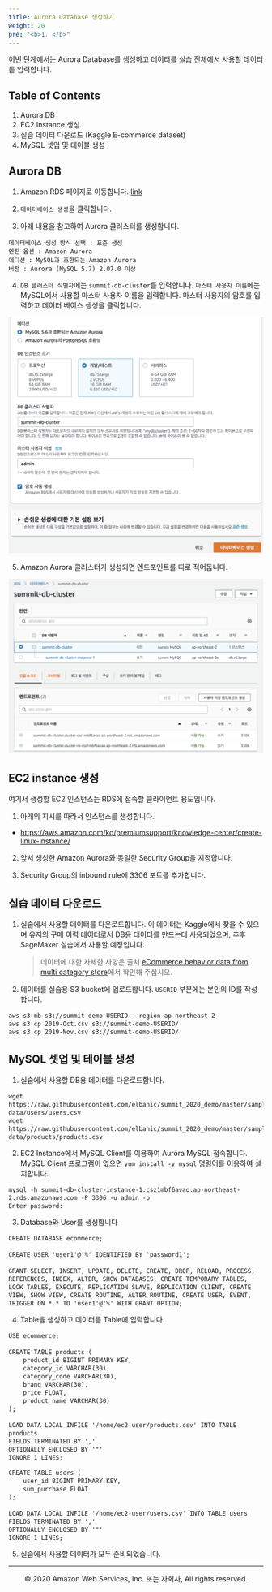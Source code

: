 ```yaml
---
title: Aurora Database 생성하기
weight: 20
pre: "<b>1. </b>"
---
```



이번 단계에서는 Aurora Database를 생성하고 데이터를 실습 전체에서 사용할 데이터를 입력합니다.
 
## Table of Contents

1. Aurora DB
2. EC2 Instance 생성
3. 실습 데이터 다운로드 (Kaggle E-commerce dataset)
4. MySQL 셋업 및 테이블 생성


## Aurora DB

1. Amazon RDS 페이지로 이동합니다. [link](https://ap-northeast-2.console.aws.amazon.com/rds/home?region=ap-northeast-2)

2. `데이터베이스 생성`을 클릭합니다.

3. 아래 내용을 참고하여 Aurora 클러스터를 생성합니다.

```
데이터베이스 생성 방식 선택 : 표준 생성
엔진 옵션 : Amazon Aurora
에디션 : MySQL과 호환되는 Amazon Aurora
버전 : Aurora (MySQL 5.7) 2.07.0 이상
```

4. `DB 클러스터 식별자`에는 `summit-db-cluster`를 입력합니다.
`마스터 사용자 이름`에는 MySQL에서 사용할 마스터 사용자 이름을 입력합니다.
마스터 사용자의 암호를 입력하고 데이터 베이스 생성을 클릭합니다.

![pic](./images/lab0-2.png)

5. Amazon Aurora 클러스터가 생성되면 엔드포인트를 따로 적어둡니다.

![pic](./images/lab0-3.png)


## EC2 instance 생성


여기서 생성할 EC2 인스턴스는 RDS에 접속할 클라이언트 용도입니다.

1. 아래의 지시를 따라서 인스턴스를 생성합니다.
* https://aws.amazon.com/ko/premiumsupport/knowledge-center/create-linux-instance/

2. 앞서 생성한 Amazon Aurora와 동일한 Security Group을 지정합니다.

3. Security Group의 inbound rule에 3306 포트를 추가합니다.


## 실습 데이터 다운로드

1. 실습에서 사용할 데이터를 다운로드합니다. 이 데이터는 Kaggle에서 찾을 수 있으며 유저의 구매 이력 데이터로서 DB용 데이터를 만드는데 사용되었으며, 추후 SageMaker 실습에서 사용할 예정입니다.
	
	> 데이터에 대한 자세한 사항은 출처 [eCommerce behavior data from multi category store](https://www.kaggle.com/mkechinov/ecommerce-behavior-data-from-multi-category-store)에서 확인해 주십시오.

2. 데이터를 실습용 S3 bucket에 업로드합니다. `USERID` 부분에는 본인의 ID를 작성합니다.

```
aws s3 mb s3://summit-demo-USERID --region ap-northeast-2
aws s3 cp 2019-Oct.csv s3://summit-demo-USERID/
aws s3 cp 2019-Nov.csv s3://summit-demo-USERID/
```

## MySQL 셋업 및 테이블 생성


1. 실습에서 사용할 DB용 데이터를 다운로드합니다.

```
wget https://raw.githubusercontent.com/elbanic/summit_2020_demo/master/sample-data/users/users.csv
wget https://raw.githubusercontent.com/elbanic/summit_2020_demo/master/sample-data/products/products.csv
```

2. EC2 Instance에서 MySQL Client를 이용하여 Aurora MySQL 접속합니다.
MySQL Client 프로그램이 없으면 `yum install -y mysql` 명령어를 이용하여 설치합니다.

```
mysql -h summit-db-cluster-instance-1.csz1mbf6avao.ap-northeast-2.rds.amazonaws.com -P 3306 -u admin -p
Enter password:
```

3. Database와 User를 생성합니다

```
CREATE DATABASE ecommerce;

CREATE USER 'user1'@'%' IDENTIFIED BY 'password1';

GRANT SELECT, INSERT, UPDATE, DELETE, CREATE, DROP, RELOAD, PROCESS, REFERENCES, INDEX, ALTER, SHOW DATABASES, CREATE TEMPORARY TABLES, LOCK TABLES, EXECUTE, REPLICATION SLAVE, REPLICATION CLIENT, CREATE VIEW, SHOW VIEW, CREATE ROUTINE, ALTER ROUTINE, CREATE USER, EVENT, TRIGGER ON *.* TO 'user1'@'%' WITH GRANT OPTION;
```


4. Table을 생성하고 데이터를 Table에 입력합니다.

```
USE ecommerce;

CREATE TABLE products (
    product_id BIGINT PRIMARY KEY,
    category_id VARCHAR(30),
    category_code VARCHAR(30),
    brand VARCHAR(30),
    price FLOAT,
    product_name VARCHAR(30)
);

LOAD DATA LOCAL INFILE '/home/ec2-user/products.csv' INTO TABLE products
FIELDS TERMINATED BY ','
OPTIONALLY ENCLOSED BY '"'
IGNORE 1 LINES;
```

```
CREATE TABLE users (
    user_id BIGINT PRIMARY KEY,
    sum_purchase FLOAT
);

LOAD DATA LOCAL INFILE '/home/ec2-user/users.csv' INTO TABLE users
FIELDS TERMINATED BY ','
OPTIONALLY ENCLOSED BY '"'
IGNORE 1 LINES;
```

5. 실습에서 사용할 데이터가 모두 준비되었습니다.


---
<p align="center">
© 2020 Amazon Web Services, Inc. 또는 자회사, All rights reserved.
</p>
